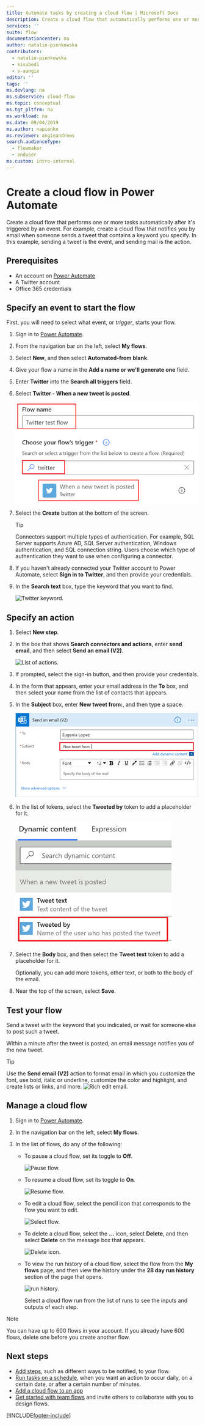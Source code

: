 ```yaml
---
title: Automate tasks by creating a cloud flow | Microsoft Docs
description: Create a cloud flow that automatically performs one or more actions, such as sending email, when events like someone adding a row to a SharePoint list occur.
services: ''
suite: flow
documentationcenter: na
author: natalie-pienkowska
contributors:
  - natalie-pienkowska
  - kisubedi
  - v-aangie
editor: ''
tags: ''
ms.devlang: na
ms.subservice: cloud-flow
ms.topic: conceptual
ms.tgt_pltfrm: na
ms.workload: na
ms.date: 09/04/2019
ms.author: napienko
ms.reviewer: angieandrews
search.audienceType: 
  - flowmaker
  - enduser
ms.custom: intro-internal
---
```

# Create a cloud flow in Power Automate

Create a cloud flow that performs one or more tasks automatically after it's triggered by an event. For example, create a cloud flow that notifies you by email when someone sends a tweet that contains a keyword you specify. In this example, sending a tweet is the event, and sending mail is the action.

## Prerequisites

* An account on [Power Automate](https://make.powerautomate.com)
* A Twitter account
* Office 365 credentials

## Specify an event to start the flow

First, you will need to select what event, or *trigger*, starts your flow.

1. Sign in to [Power Automate](https://make.powerautomate.com).

1. From the navigation bar on the left, select **My flows**.

1. Select **New**, and then select **Automated-from blank**.

1. Give your flow a name in the **Add a name or we'll generate one** field.

1. Enter **Twitter** into the **Search all triggers** field.

1. Select **Twitter - When a new tweet is posted**.

   ![Name your flow and search for the Twitter trigger.](./media/get-started-logic-flow/name-search-trigger.png)

1. Select the **Create** button at the bottom of the screen.

   >[!TIP]
   >Connectors support multiple types of authentication. For example, SQL Server supports Azure AD, SQL Server authentication, Windows authentication, and SQL connection string. Users choose which type of authentication they want to use when configuring a connector.

1. If you haven't already connected your Twitter account to Power Automate, select **Sign in to Twitter**, and then provide your credentials.

1. In the **Search text** box, type the keyword that you want to find.

    ![Twitter keyword.](./media/get-started-logic-flow/twitter-keyword.png)

## Specify an action

1. Select **New step**.

1. In the box that shows **Search connectors and actions**, enter **send email**, and then select **Send an email (V2)**.

    ![List of actions.](./media/get-started-logic-flow/send-email.png)

1. If prompted, select the sign-in button, and then provide your credentials.

1. In the form that appears, enter your email address in the **To** box, and then select your name from the list of contacts that appears.

1. In the **Subject** box, enter **New tweet from:**, and then type a space.

    ![Subject line with placeholder.](./media/get-started-logic-flow/message-token.png)

1. In the list of tokens, select the **Tweeted by** token to add a placeholder for it.

    ![Add parameter.](./media/get-started-logic-flow/add-parameter.png)
1. Select the **Body** box, and then select the **Tweet text** token to add a placeholder for it.

   Optionally, you can add more tokens, other text, or both to the body of the email.
1. Near the top of the screen, select **Save**.

## Test your flow

Send a tweet with the keyword that you indicated, or wait for someone else to post such a tweet.

Within a minute after the tweet is posted, an email message notifies you of the new tweet.

> [!TIP]
> Use the **Send email (V2)** action to format email in which you customize the font, use bold, italic or underline, customize the color and highlight, and create lists or links, and more.
> ![Rich edit email.](media/get-started-logic-flow/email-rich-text.png)

## Manage a cloud flow

1. Sign in to [Power Automate](https://make.powerautomate.com).

1. In the navigation bar on the left, select **My flows**.

1. In the list of flows, do any of the following:

   * To pause a cloud flow, set its toggle to **Off**.

       ![Pause flow.](./media/get-started-logic-flow/pause-flow.png)
   * To resume a cloud flow, set its toggle to **On**.

       ![Resume flow.](./media/get-started-logic-flow/resume-flow.png)
   * To edit a cloud flow, select the pencil icon that corresponds to the flow you want to edit.

       ![Select flow.](./media/get-started-logic-flow/select-flow.png)
   * To delete a cloud flow, select the **...** icon, select **Delete**, and then select **Delete** on the message box that appears.

       ![Delete icon.](./media/get-started-logic-flow/delete-icon.png)
   * To view the run history of a cloud flow, select the flow from the **My flows** page, and then view the history under the **28 day run history** section of the page that opens.

       ![run history.](./media/get-started-logic-flow/run-history.png)

     Select a cloud flow run from the list of runs to see the inputs and outputs of each step.

> [!NOTE]
> You can have up to 600 flows in your account. If you already have 600 flows, delete one before you create another flow.

## Next steps

* [Add steps](multi-step-logic-flow.md), such as different ways to be notified, to your flow.
* [Run tasks on a schedule](run-scheduled-tasks.md), when you want an action to occur daily, on a certain date, or after a certain number of minutes.
* [Add a cloud flow to an app](/power-apps/maker/canvas-apps/using-logic-flows)
* [Get started with team flows](create-team-flows.md) and invite others to collaborate with you to design flows.


[!INCLUDE[footer-include](includes/footer-banner.md)]
